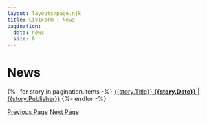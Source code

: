 ```yaml
---
layout: layouts/page.njk
title: CiviForm | News
pagination:
  data: news
  size: 8
---
```


# News

<!-- TODO(rasmi): Sort by date. -->
<div class="cagov-stack">
{%- for story in pagination.items -%}
      <a href="{{story.URL}}" target="_blank" class="btn-action-primary m-t-1"><span class="btn-action-title">{{story.Title}}</span>
      <span class="btn-action-text"><strong>{{story.Date}}</strong> | {{story.Publisher}}</span></a>
{%- endfor -%}
</div>

<!-- TODO(rasmi): Make the buttons nice. -->

<a href="{{pagination.previousPageHref}}">Previous Page</a>
<a href="{{pagination.nextPageHref}}">Next Page</a>
